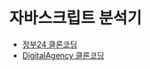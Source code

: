 # 자바스크립트 분석기

- [정부24 클론코딩](https://github.com/minjeongss/JavaScript-Practice/tree/main/gov24)
- [DigitalAgency 클론코딩](https://github.com/minjeongss/JavaScript-Practice/tree/main/DigitalAgency)
